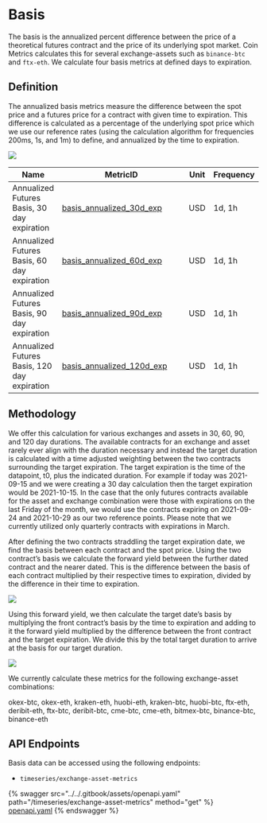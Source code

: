 # Basis

The basis is the annualized percent difference between the price of a theoretical futures contract and the price of its underlying spot market. Coin Metrics calculates this for several exchange-assets such as `binance-btc` and `ftx-eth`. We calculate four basis metrics at defined days to expiration.

## Definition

The annualized basis metrics measure the difference between the spot price and a futures price for a contract with given time to expiration. This difference is calculated as a percentage of the underlying spot price which we use our reference rates (using the calculation algorithm for frequencies 200ms, 1s, and 1m) to define, and annualized by the time to expiration.

![](https://lh6.googleusercontent.com/2Fesg0p\_Vl2StetkInrhLY3Wh5DWV9PuYXvsqa0qW78Y2kPsYaig5iY2qNY3Y4KsbGREGkqYelqOX91uhbGSzBcZYT0Ou1D1KCr7mjNgxcXxtl3z\_V1w3yzYeFk5wZXR1sAuLnAc)

<table><thead><tr><th>Name</th><th width="240">MetricID</th><th>Unit</th><th>Frequency</th></tr></thead><tbody><tr><td>Annualized Futures Basis, 30 day expiration</td><td><a href="https://coverage.coinmetrics.io/exchange-asset-metrics/basis_annualized_30d_exp">basis_annualized_30d_exp</a></td><td>USD</td><td>1d, 1h</td></tr><tr><td>Annualized Futures Basis, 60 day expiration</td><td><a href="https://coverage.coinmetrics.io/exchange-asset-metrics/basis_annualized_60d_exp">basis_annualized_60d_exp</a></td><td>USD</td><td>1d, 1h</td></tr><tr><td>Annualized Futures Basis, 90 day expiration</td><td><a href="https://coverage.coinmetrics.io/exchange-asset-metrics/basis_annualized_90d_exp">basis_annualized_90d_exp</a></td><td>USD</td><td>1d, 1h</td></tr><tr><td>Annualized Futures Basis, 120 day expiration</td><td><a href="https://coverage.coinmetrics.io/exchange-asset-metrics/basis_annualized_30d_exp">basis_annualized_120d_exp</a></td><td>USD</td><td>1d, 1h</td></tr></tbody></table>

## Methodology

We offer this calculation for various exchanges and assets in 30, 60, 90, and 120 day durations. The available contracts for an exchange and asset rarely ever align with the duration necessary and instead the target duration is calculated with a time adjusted weighting between the two contracts surrounding the target expiration. The target expiration is the time of the datapoint, t0, plus the indicated duration. For example if today was 2021-09-15 and we were creating a 30 day calculation then the target expiration would be 2021-10-15. In the case that the only futures contracts available for the asset and exchange combination were those with expirations on the last Friday of the month, we would use the contracts expiring on 2021-09-24 and 2021-10-29 as our two reference points. Please note that we currently utilized only quarterly contracts with expirations in March.

After defining the two contracts straddling the target expiration date, we find the basis between each contract and the spot price. Using the two contract’s basis we calculate the forward yield between the further dated contract and the nearer dated. This is the difference between the basis of each contract multiplied by their respective times to expiration, divided by the difference in their time to expiration.

![](https://lh5.googleusercontent.com/kkw\_dRSfoCw541IpaMgFjJwfVyILaqyZigwDK9urECRRXs6HgFpKKz0v14UM\_n7ZKqxoCPzkNqgHjFsLTm2f0PT4Lxb22nzYxVsSQCmjVAsnzQOWWMOUy1wNr85ZeTVgbyHwGVib)

Using this forward yield, we then calculate the target date’s basis by multiplying the front contract’s basis by the time to expiration and adding to it the forward yield multiplied by the difference between the front contract and the target expiration. We divide this by the total target duration to arrive at the basis for our target duration.

![](https://lh6.googleusercontent.com/YdRwj2culg3fD\_7\_O\_ucnVQZS08Fg7oOS7E5P9PZth-dblVdIOCy2t2cCb65uLidmDysepqpPCfqxdomkhg\_fW8ZZDp99iF0Au3h4KSIbPh2A8bIrFEFuLoY03Rut5iloV\_gPrVE)

We currently calculate these metrics for the following exchange-asset combinations:

okex-btc, okex-eth, kraken-eth, huobi-eth, kraken-btc, huobi-btc, ftx-eth, deribit-eth, ftx-btc, deribit-btc, cme-btc, cme-eth, bitmex-btc, binance-btc, binance-eth

## API Endpoints

Basis data can be accessed using the following endpoints:

* `timeseries/exchange-asset-metrics`

{% swagger src="../../.gitbook/assets/openapi.yaml" path="/timeseries/exchange-asset-metrics" method="get" %}
[openapi.yaml](../../.gitbook/assets/openapi.yaml)
{% endswagger %}
